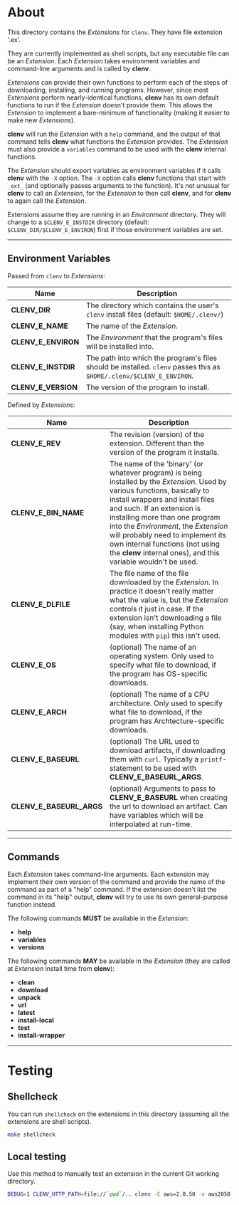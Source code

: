 # About

This directory contains the *Extensions* for `clenv`. They have file extension 
'.ex'.

They are currently implemented as shell scripts, but any executable file can be
an *Extension*. Each *Extension* takes environment variables and command-line 
arguments and is called by **clenv**.

*Extensions* can provide their own functions to perform each of the steps of
downloading, installing, and running programs. However, since most *Extensions*
perform nearly-identical functions, **clenv** has its own default functions
to run if the *Extension* doesn't provide them. This allows the *Extension* to
implement a bare-minimum of functionality (making it easier to make new *Extensions*).

**clenv** will run the *Extension* with a `help` command, and the output of that
command tells **clenv** what functions the *Extension* provides. The *Extension* 
must also provide a `variables` command to be used with the **clenv** internal
functions.

The *Extension* should export variables as environment variables if it calls
**clenv** with the `-X` option. The `-X` option calls **clenv** functions that
start with `_ext_` (and optionally passes arguments to the function). It's not
unusual for **clenv** to call an *Extension*, for the *Extension* to then call
**clenv**, and for **clenv** to again call the *Extension*.

Extensions assume they are running in an *Environment* directory. They will 
change to a `$CLENV_E_INSTDIR` directory (default: `$CLENV_DIR/$CLENV_E_ENVIRON`)
first if those environment variables are set.

---

## Environment Variables

Passed from `clenv` to *Extensions*:

| Name | Description |
  --- | ---
| **CLENV_DIR**         | The directory which contains the user's `clenv` install files (default: `$HOME/.clenv/`) |
| **CLENV_E_NAME**      | The name of the *Extension*. |
| **CLENV_E_ENVIRON**   | The *Environment* that the program's files will be installed into. |
| **CLENV_E_INSTDIR**   | The path into which the program's files should be installed. `clenv` passes this as `$HOME/.clenv/$CLENV_E_ENVIRON`. |
| **CLENV_E_VERSION**   | The version of the program to install. |

Defined by *Extensions*:

| Name | Description |
  --- | ---
| **CLENV_E_REV**       | The revision (version) of the extension. Different than the version of the program it installs. |
| **CLENV_E_BIN_NAME**  | The name of the 'binary' (or whatever program) is being installed by the *Extension*. Used by various functions, basically to install wrappers and install files and such. If an extension is installing more than one program into the *Environment*, the *Extension* will probably need to implement its own internal functions (not using the **clenv** internal ones), and this variable wouldn't be used. |
| **CLENV_E_DLFILE**    | The file name of the file downloaded by the *Extension*. In practice it doesn't really matter what the value is, but the *Extension* controls it just in case. If the extension isn't downloading a file (say, when installing Python modules with `pip`) this isn't used. |
| **CLENV_E_OS**        | (optional) The name of an operating system. Only used to specify what file to download, if the program has OS-specific downloads. |
| **CLENV_E_ARCH**      | (optional) The name of a CPU architecture. Only used to specify what file to download, if the program has Archtecture-specific downloads. |
| **CLENV_E_BASEURL**   | (optional) The URL used to download artifacts, if downloading them with `curl`. Typically a `printf`-statement to be used with **CLENV_E_BASEURL_ARGS**. |
| **CLENV_E_BASEURL_ARGS** | (optional) Arguments to pass to **CLENV_E_BASEURL** when creating the url to download an artifact. Can have variables which will be interpolated at run-time. |

---

## Commands

Each *Extension* takes command-line arguments. Each extension may implement their own version of the command and provide the name of the command as part of a "help" command. If the extension doesn't list the command in its "help" output, **clenv** will try to use its own general-purpose function instead.

The following commands **MUST** be available in the *Extension*:
 - **help**
 - **variables**
 - **versions**

The following commands **MAY** be available in the *Extension* (they are called at *Extension* install time from **clenv**):
 - **clean**
 - **download**
 - **unpack**
 - **url**
 - **latest**
 - **install-local**
 - **test**
 - **install-wrapper**

---

# Testing

## Shellcheck
You can run `shellcheck` on the extensions in this directory (assuming all the extensions are shell scripts).
```bash
make shellcheck
```

## Local testing
Use this method to manually test an extension in the current Git working directory.
```bash
DEBUG=1 CLENV_HTTP_PATH=file://`pwd`/.. clenv -E aws=2.0.50 -e aws2050 aws
```
